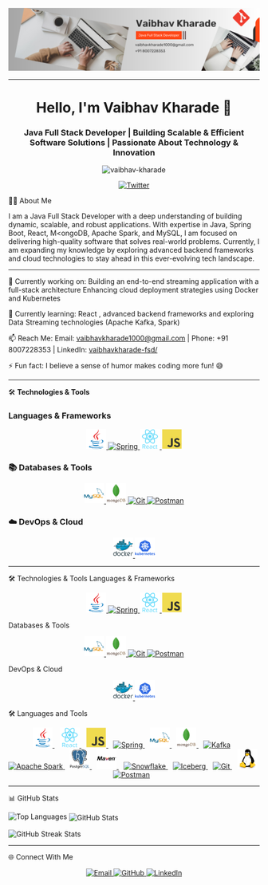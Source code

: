 ![logo](https://github.com/vaibhav-kharade/vaibhav-kharade/blob/main/GitHub.Banner..png)

---

<h1 align="center">Hello, I'm Vaibhav Kharade 👋</h1> 
<h3 align="center">Java Full Stack Developer | Building Scalable & Efficient Software Solutions | Passionate About Technology & Innovation</h3> 
<p align="center">
  <img src="https://komarev.com/ghpvc/?username=vaibhav-kharade&label=Profile%20views&color=0e75b6&style=flat" alt="vaibhav-kharade" />
</p> 

<p align="center">
  <a href="https://x.com/Vaibhav86417751" target="blank">
    <img src="https://img.shields.io/twitter/follow/Vaibhav86417751?logo=twitter&style=for-the-badge" alt="Twitter" />
  </a>
</p>

👨‍💻 About Me

I am a Java Full Stack Developer with a deep understanding of building dynamic, scalable, and robust applications. With expertise in Java, Spring Boot, React, M<ongoDB, Apache Spark, and MySQL, I am focused on delivering high-quality software that solves real-world problems. Currently, I am expanding my knowledge by exploring advanced backend frameworks and cloud technologies to stay ahead in this ever-evolving tech landscape.


---

🔧 Currently working on: Building an end-to-end streaming application with a full-stack architecture
Enhancing cloud deployment strategies using Docker and Kubernetes

🌱 Currently learning: React , advanced backend frameworks and exploring Data Streaming technologies (Apache Kafka, Spark)

📫 Reach Me: Email: vaibhavkharade1000@gmail.com | Phone: +91 8007228353 | LinkedIn: <a href="https://www.linkedin.com/in/vaibhavkharade-fsd/" target="_blank"> vaibhavkharade-fsd/ </a> 

⚡ Fun fact: I believe a sense of humor makes coding more fun! 😅

---


🛠️ **Technologies & Tools**

### Languages & Frameworks
<p align="center"> 
  <a href="https://www.java.com" target="_blank"> 
    <img src="https://raw.githubusercontent.com/devicons/devicon/master/icons/java/java-original.svg" alt="Java" width="40" height="40" /> 
  </a> 
  <a href="https://spring.io/" target="_blank"> 
    <img src="https://www.vectorlogo.zone/logos/springio/springio-icon.svg" alt="Spring" width="40" height="40" /> 
  </a> 
  <a href="https://reactjs.org/" target="_blank"> 
    <img src="https://raw.githubusercontent.com/devicons/devicon/master/icons/react/react-original-wordmark.svg" alt="React" width="40" height="40" /> 
  </a> 
  <a href="https://developer.mozilla.org/en-US/docs/Web/JavaScript" target="_blank"> 
    <img src="https://raw.githubusercontent.com/devicons/devicon/master/icons/javascript/javascript-original.svg" alt="JavaScript" width="40" height="40" /> 
  </a> 
</p>

### 📚 Databases & Tools
<p align="center"> 
  <a href="https://www.mysql.com/" target="_blank"> 
    <img src="https://raw.githubusercontent.com/devicons/devicon/master/icons/mysql/mysql-original-wordmark.svg" alt="MySQL" width="40" height="40" /> 
  </a> 
  <a href="https://www.mongodb.com/" target="_blank"> 
    <img src="https://raw.githubusercontent.com/devicons/devicon/master/icons/mongodb/mongodb-original-wordmark.svg" alt="MongoDB" width="40" height="40" /> 
  </a> 
  <a href="https://git-scm.com/" target="_blank"> 
    <img src="https://www.vectorlogo.zone/logos/git-scm/git-scm-icon.svg" alt="Git" width="40" height="40" /> 
  </a> 
  <a href="https://www.postman.com/" target="_blank"> 
    <img src="https://www.vectorlogo.zone/logos/getpostman/getpostman-icon.svg" alt="Postman" width="40" height="40" /> 
  </a> 
</p>

### ☁️ DevOps & Cloud
<p align="center"> 
  <a href="https://www.docker.com/" target="_blank"> 
    <img src="https://raw.githubusercontent.com/devicons/devicon/master/icons/docker/docker-original-wordmark.svg" alt="Docker" width="40" height="40" /> 
  </a> 
  <a href="https://kubernetes.io/" target="_blank"> 
    <img src="https://raw.githubusercontent.com/devicons/devicon/master/icons/kubernetes/kubernetes-plain-wordmark.svg" alt="Kubernetes" width="40" height="40" /> 
  </a> 
</p>



---
🛠️ Technologies & Tools
Languages & Frameworks
<p align="center"> <a href="https://www.java.com" target="_blank"> <img src="https://raw.githubusercontent.com/devicons/devicon/master/icons/java/java-original.svg" alt="Java" width="40" height="40" /> </a> <a href="https://spring.io/" target="_blank"> <img src="https://www.vectorlogo.zone/logos/springio/springio-icon.svg" alt="Spring" width="40" height="40" /> </a> <a href="https://reactjs.org/" target="_blank"> <img src="https://raw.githubusercontent.com/devicons/devicon/master/icons/react/react-original-wordmark.svg" alt="React" width="40" height="40" /> </a> <a href="https://developer.mozilla.org/en-US/docs/Web/JavaScript" target="_blank"> <img src="https://raw.githubusercontent.com/devicons/devicon/master/icons/javascript/javascript-original.svg" alt="JavaScript" width="40" height="40" /> </a> </p>
Databases & Tools
<p align="center"> <a href="https://www.mysql.com/" target="_blank"> <img src="https://raw.githubusercontent.com/devicons/devicon/master/icons/mysql/mysql-original-wordmark.svg" alt="MySQL" width="40" height="40" /> </a> <a href="https://www.mongodb.com/" target="_blank"> <img src="https://raw.githubusercontent.com/devicons/devicon/master/icons/mongodb/mongodb-original-wordmark.svg" alt="MongoDB" width="40" height="40" /> </a> <a href="https://git-scm.com/" target="_blank"> <img src="https://www.vectorlogo.zone/logos/git-scm/git-scm-icon.svg" alt="Git" width="40" height="40" /> </a> <a href="https://www.postman.com/" target="_blank"> <img src="https://www.vectorlogo.zone/logos/getpostman/getpostman-icon.svg" alt="Postman" width="40" height="40" /> </a> </p>
DevOps & Cloud
<p align="center"> <a href="https://www.docker.com/" target="_blank"> <img src="https://raw.githubusercontent.com/devicons/devicon/master/icons/docker/docker-original-wordmark.svg" alt="Docker" width="40" height="40" /> </a> <a href="https://kubernetes.io/" target="_blank"> <img src="https://raw.githubusercontent.com/devicons/devicon/master/icons/kubernetes/kubernetes-plain-wordmark.svg" alt="Kubernetes" width="40" height="40" /> </a> </p>


🛠️ Languages and Tools
<p align="center"> <!-- Core Skills --> 
  <a href="https://www.java.com" target="_blank" rel="noreferrer" style="margin-right: 10px;"> 
    <img src="https://raw.githubusercontent.com/devicons/devicon/master/icons/java/java-original.svg" alt="Java" width="40" height="40" /> 
  </a> 
  <a href="https://reactjs.org/" target="_blank" rel="noreferrer" style="margin-right: 10px;"> 
    <img src="https://raw.githubusercontent.com/devicons/devicon/master/icons/react/react-original-wordmark.svg" alt="React" width="40" height="40" /> 
  </a> 
  <a href="https://developer.mozilla.org/en-US/docs/Web/JavaScript" target="_blank" rel="noreferrer" style="margin-right: 10px;"> 
    <img src="https://raw.githubusercontent.com/devicons/devicon/master/icons/javascript/javascript-original.svg" alt="JavaScript" width="40" height="40" /> 
  </a> 
  <a href="https://spring.io/" target="_blank" rel="noreferrer" style="margin-right: 10px;"> 
    <img src="https://www.vectorlogo.zone/logos/springio/springio-icon.svg" alt="Spring" width="40" height="40" /> 
  </a> 
  <a href="https://www.mysql.com/" target="_blank" rel="noreferrer" style="margin-right: 10px;"> 
    <img src="https://raw.githubusercontent.com/devicons/devicon/master/icons/mysql/mysql-original-wordmark.svg" alt="MySQL" width="40" height="40" /> 
  </a> 
  <a href="https://www.mongodb.com/" target="_blank" rel="noreferrer" style="margin-right: 10px;"> 
    <img src="https://raw.githubusercontent.com/devicons/devicon/master/icons/mongodb/mongodb-original-wordmark.svg" alt="MongoDB" width="40" height="40" /> 
  </a> 
  <a href="https://kafka.apache.org/" target="_blank" rel="noreferrer" style="margin-right: 10px;"> 
    <img src="https://cdn.jsdelivr.net/gh/devicons/devicon/icons/apachekafka/apachekafka-original.svg" alt="Kafka" width="40" height="40" /> 
  </a> 
  <a href="https://spark.apache.org/" target="_blank" rel="noreferrer" style="margin-right: 10px;"> 
    <img src="https://cdn.jsdelivr.net/gh/devicons/devicon/icons/apachekafka/apachekafka-original-wordmark.svg" alt="Apache Spark" width="40" height="40" /> 
  </a> 
  <a href="https://www.postgresql.org/" target="_blank" rel="noreferrer" style="margin-right: 10px;"> 
    <img src="https://raw.githubusercontent.com/devicons/devicon/master/icons/postgresql/postgresql-original-wordmark.svg" alt="PostgreSQL" width="40" height="40" /> 
  </a> 
  <a href="https://maven.apache.org/" target="_blank" rel="noreferrer" style="margin-right: 10px;"> 
    <img src="https://raw.githubusercontent.com/devicons/devicon/master/icons/maven/maven-original-wordmark.svg" alt="Maven" width="40" height="40" /> 
  </a> 
  <a href="https://www.snowflake.com/" target="_blank" rel="noreferrer" style="margin-right: 10px;"> 
    <img src="https://seeklogo.com/images/S/snowflake-logo-E7E6D02A4C-seeklogo.com.png" alt="Snowflake" width="40" height="40" /> 
  </a> 
  <a href="https://iceberg.apache.org/" target="_blank" rel="noreferrer" style="margin-right: 10px;"> 
    <img src="https://iceberg.apache.org/img/favicon.png" alt="Iceberg" width="40" height="40" />
  </a> 
  <a href="https://git-scm.com/" target="_blank" rel="noreferrer" style="margin-right: 10px;"> 
    <img src="https://www.vectorlogo.zone/logos/git-scm/git-scm-icon.svg" alt="Git" width="40" height="40" /> 
  </a> 
  <a href="https://www.linux.org/" target="_blank" rel="noreferrer" style="margin-right: 10px;"> 
    <img src="https://raw.githubusercontent.com/devicons/devicon/master/icons/linux/linux-original.svg" alt="Linux" width="40" height="40" /> 
  </a> 
  <a href="https://postman.com" target="_blank" rel="noreferrer" style="margin-right: 10px;"> 
    <img src="https://www.vectorlogo.zone/logos/getpostman/getpostman-icon.svg" alt="Postman" width="40" height="40" /> 
  </a> 
</p>


---

📊 GitHub Stats
<p> <img align="left" src="https://github-readme-stats.vercel.app/api/top-langs?username=vaibhav-kharade&show_icons=true&locale=en&layout=compact" alt="Top Languages" /> </p> <p> &nbsp;<img align="center" src="https://github-readme-stats.vercel.app/api?username=vaibhav-kharade&show_icons=true&locale=en" alt="GitHub Stats" /> </p> <p> <img align="center" src="https://github-readme-streak-stats.herokuapp.com/?user=vaibhav-kharade" alt="GitHub Streak Stats" /> </p>

---


🌐 Connect With Me
<p align="center"> 
<a href="https://mail.google.com/mail/?view=cm&fs=1&to=vaibhavkharade1000@gmail.com">
  <img src="https://img.shields.io/badge/Email-D14836?style=for-the-badge&logo=gmail&logoColor=white" alt="Email"/>
</a> 
<a href="https://github.com/vaibhav-kharade" target="_blank"> 
  <img src="https://img.shields.io/badge/GitHub-100000?style=for-the-badge&logo=github&logoColor=white" alt="GitHub"/> 
 </a> 
 <a href="https://www.linkedin.com/in/vaibhavkharade-fsd/" target="_blank"> 
   <img src="https://img.shields.io/badge/LinkedIn-0077B5?style=for-the-badge&logo=linkedin&logoColor=white" alt="LinkedIn"/> 
 </a> 
</p>

